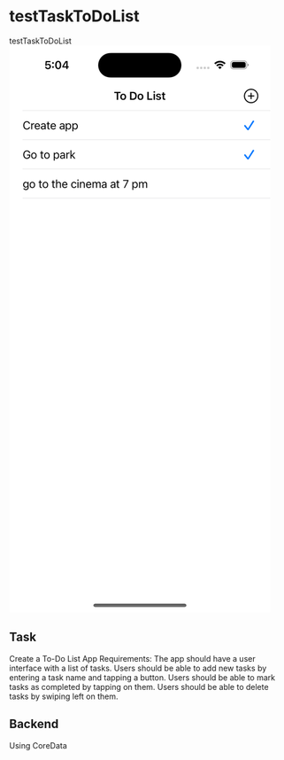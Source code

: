 # testTaskToDoList
testTaskToDoList 
![](https://github.com/Kengii/testTaskToDoList/blob/main/Readme%20assets/ToDoList.png)


## Task

Create a To-Do List App
Requirements:
The app should have a user interface with a list of tasks.
Users should be able to add new tasks by entering a task name and tapping a button. Users should be able to mark tasks as completed by tapping on them.
Users should be able to delete tasks by swiping left on them.

## Backend

Using CoreData
